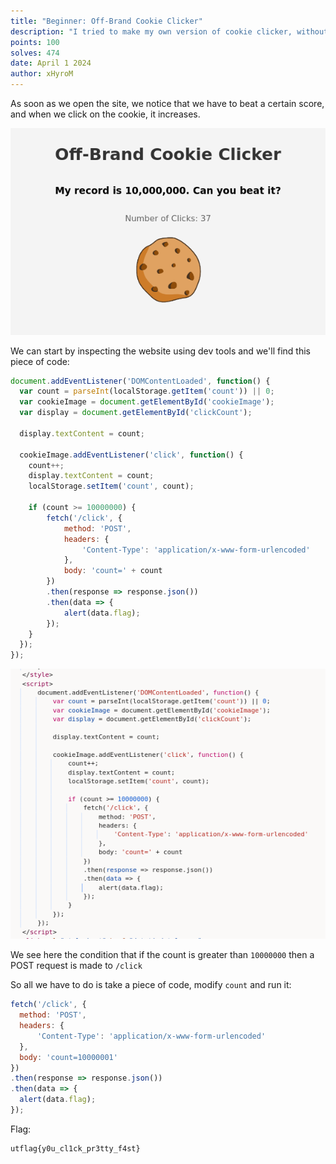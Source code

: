 ```yaml
---
title: "Beginner: Off-Brand Cookie Clicker"
description: "I tried to make my own version of cookie clicker, without all of the extra fluff."
points: 100
solves: 474
date: April 1 2024
author: xHyroM
---
```


As soon as we open the site, we notice that we have to beat a certain score, and when we click on the cookie, it increases.

![cookie clicker](https://raw.githubusercontent.com/GerlachSnezka/utctf/main/assets/2024-web-cookie-clicker.png)

We can start by inspecting the website using dev tools and we'll find this piece of code:
```js
document.addEventListener('DOMContentLoaded', function() {
  var count = parseInt(localStorage.getItem('count')) || 0;
  var cookieImage = document.getElementById('cookieImage');
  var display = document.getElementById('clickCount');

  display.textContent = count;

  cookieImage.addEventListener('click', function() {
    count++;
    display.textContent = count;
    localStorage.setItem('count', count);

    if (count >= 10000000) {
        fetch('/click', {
            method: 'POST',
            headers: {
                'Content-Type': 'application/x-www-form-urlencoded'
            },
            body: 'count=' + count
        })
        .then(response => response.json())
        .then(data => {
            alert(data.flag);
        });
    }
  });
});
```

![cookie clicker code](https://raw.githubusercontent.com/GerlachSnezka/utctf/main/assets/2024-web-cookie-clicker-src.png)

We see here the condition that if the count is greater than `10000000` then a POST request is made to `/click`

So all we have to do is take a piece of code, modify `count` and run it:
```js
fetch('/click', {
  method: 'POST',
  headers: {
      'Content-Type': 'application/x-www-form-urlencoded'
  },
  body: 'count=10000001'
})
.then(response => response.json())
.then(data => {
  alert(data.flag);
});
```

Flag:
```
utflag{y0u_cl1ck_pr3tty_f4st}
```